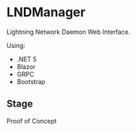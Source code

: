# LNDManager
Lightning Network Daemon Web Interface.

Using:
- .NET 5
- Blazor
- GRPC
- Bootstrap

## Stage
Proof of Concept
